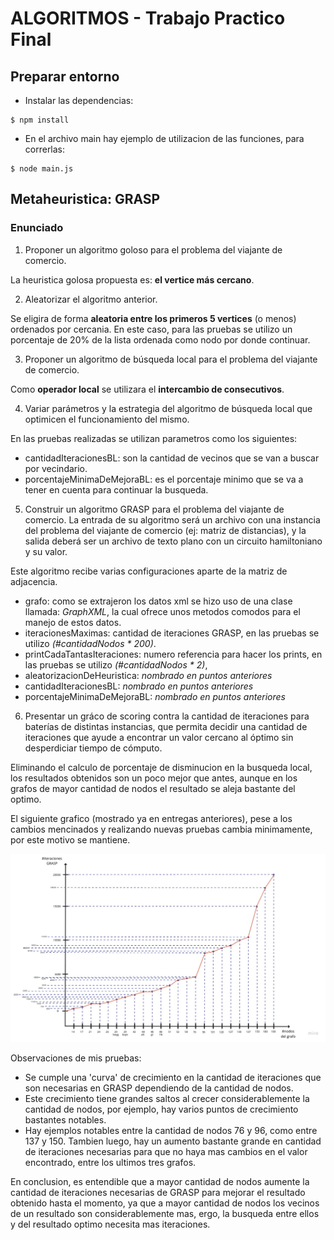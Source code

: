 # ALGORITMOS - Trabajo Practico Final

## Preparar entorno

- Instalar las dependencias: 
```
$ npm install
```
- En el archivo main hay ejemplo de utilizacion de las funciones, para correrlas:
```
$ node main.js
```

## Metaheuristica: GRASP

### Enunciado

1. Proponer un algoritmo goloso para el problema del viajante de comercio.

La heuristica golosa propuesta es: **el vertice más cercano**.

2. Aleatorizar el algoritmo anterior.

Se eligira de forma **aleatoria entre los primeros 5 vertices** (o menos) ordenados por cercania.
En este caso, para las pruebas se utilizo un porcentaje de 20% de la lista ordenada como nodo por donde continuar.

3. Proponer un algoritmo de búsqueda local para el problema del viajante de comercio.

Como **operador local** se utilizara el **intercambio de consecutivos**.

4. Variar parámetros y la estrategia del algoritmo de búsqueda local que optimicen el funcionamiento del mismo.

En las pruebas realizadas se utilizan parametros como los siguientes:
- cantidadIteracionesBL: son la cantidad de vecinos que se van a buscar por vecindario.
- porcentajeMinimaDeMejoraBL: es el porcentaje minimo que se va a tener en cuenta para continuar la busqueda.

5. Construir un algoritmo GRASP para el problema del viajante de comercio. La entrada de su algoritmo será un
archivo con una instancia del problema del viajante de comercio (ej: matriz de distancias), y la salida deberá ser
un archivo de texto plano con un circuito hamiltoniano y su valor.

Este algoritmo recibe varias configuraciones aparte de la matriz de adjacencia.
- grafo: como se extrajeron los datos xml se hizo uso de una clase llamada: *GraphXML*, la cual ofrece unos metodos comodos para el manejo de estos datos.
- iteracionesMaximas: cantidad de iteraciones GRASP, en las pruebas se utilizo *(#cantidadNodos * 200)*.
- printCadaTantasIteraciones: numero referencia para hacer los prints, en las pruebas se utilizo *(#cantidadNodos * 2)*,
- aleatorizacionDeHeuristica: *nombrado en puntos anteriores*
- cantidadIteracionesBL: *nombrado en puntos anteriores*
- porcentajeMinimaDeMejoraBL: *nombrado en puntos anteriores*

6. Presentar un gráco de scoring contra la cantidad de iteraciones para baterías de distintas instancias, que permita
decidir una cantidad de iteraciones que ayude a encontrar un valor cercano al óptimo sin desperdiciar tiempo de
cómputo.

Eliminando el calculo de porcentaje de disminucion en la busqueda local, los resultados obtenidos son un poco mejor que antes, aunque en los grafos de mayor cantidad de nodos el resultado se aleja bastante del optimo.

El siguiente grafico (mostrado ya en entregas anteriores), pese a los cambios mencinados y realizando nuevas pruebas cambia minimamente, por este motivo se mantiene.

![Grafico de scoring](./data/grafico.jpg)

Observaciones de mis pruebas:

- Se cumple una 'curva' de crecimiento en la cantidad de iteraciones que son necesarias en GRASP dependiendo de la cantidad de nodos. 
- Este crecimiento tiene grandes saltos al crecer considerablemente la cantidad de nodos, por ejemplo, hay varios puntos de crecimiento bastantes notables. 
- Hay ejemplos notables entre la cantidad de nodos 76 y 96, como entre 137 y 150. Tambien luego, hay un aumento bastante grande en cantidad de iteraciones necesarias para que no haya mas cambios en el valor encontrado, entre los ultimos tres grafos.

En conclusion, es entendible que a mayor cantidad de nodos aumente la cantidad de iteraciones necesarias de GRASP para mejorar el resultado obtenido hasta el momento, ya que a mayor cantidad de nodos los vecinos de un resultado son considerablemente mas, ergo, la busqueda entre ellos y del resultado optimo necesita mas iteraciones.
